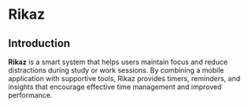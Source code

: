 # Rikaz
## Introduction
**Rikaz** is a smart system that helps users maintain focus and reduce distractions during study or work sessions. By combining a mobile application with supportive tools, Rikaz provides timers, reminders, and insights that encourage effective time management and improved performance.
